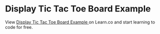 # Display Tic Tac Toe Board Example 
<p class='util--hide'>View <a href='https://learn.co/lessons/47944-ttt-3-display_board-example'>Display Tic Tac Toe Board Example </a> on Learn.co and start learning to code for free.</p>
